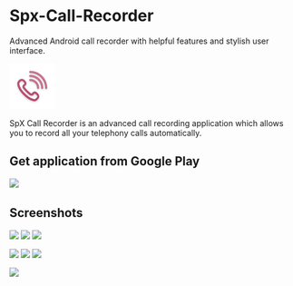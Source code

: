# Spx-Call-Recorder
Advanced Android call recorder with helpful features and stylish user interface.

<img src="80x80.png" width="80" height="80" />

SpX Call Recorder is an advanced call recording application which allows you to record all your telephony calls automatically.

## Get application from Google Play
<a href="https://play.google.com/store/apps/details?id=com.pxdworks.spxcallrecorder" target="_blank">
    <img src="https://i.imgur.com/SodCdkm.png" height=60" />
</a>

## Screenshots
<img src="https://i.imgur.com/WDSu2X7.png" width="280" /> <img src="https://i.imgur.com/889yytl.png" width="280" /> <img src="https://i.imgur.com/1e9JKF3.png" width="280" />

<img src="https://i.imgur.com/oKqbcGX.png" width="280" /> <img src="https://i.imgur.com/ev20eBi.png" width="280" /> <img
src="https://i.imgur.com/H1II7Rg.png" width="280" />

<img src="https://i.imgur.com/E09l5n4.png" width="280" />
